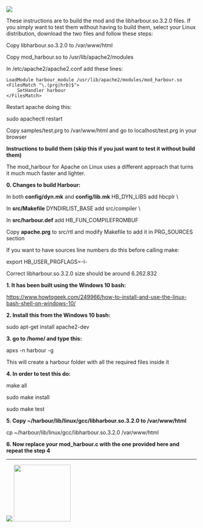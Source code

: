 [![](https://bitbucket.org/fivetech/screenshots/downloads/fivetech_logo.gif)](http://www.fivetechsoft.com "FiveTech Software")

These instructions are to build the mod and the libharbour.so.3.2.0 files. If you simply want to test them
without having to build them, select your Linux distribution, download the two files and follow these steps:

Copy libharbour.so.3.2.0 to /var/www/html

Copy mod_harbour.so to /usr/lib/apache2/modules

In /etc/apache2/apache2.conf add these lines:
```
LoadModule harbour_module /usr/lib/apache2/modules/mod_harbour.so
<FilesMatch "\.(prg|hrb)$">
    SetHandler harbour
</FilesMatch>
```
Restart apache doing this: 

sudo apachectl restart

Copy samples/test.prg to /var/www/html and go to localhost/test.prg in your browser

**Instructions to build them (skip this if you just want to test it without build them)**

The mod_harbour for Apache on Linux uses a different approach that turns it much much faster and lighter.

**0. Changes to build Harbour:**

In both **config/dyn.mk** and **config/lib.mk** HB_DYN_LIBS add hbcplr \

In **src/Makefile** DYNDIRLIST_BASE add src/compiler \

In **src/harbour.def** add HB_FUN_COMPILEFROMBUF

Copy **apache.prg** to src/rtl and modify Makefile to add it in PRG_SOURCES section

If you want to have sources line numbers do this before calling make:

export HB_USER_PRGFLAGS=-l-

Correct libharbour.so.3.2.0 size should be around 6.262.832

**1. It has been built using the Windows 10 bash:**

https://www.howtogeek.com/249966/how-to-install-and-use-the-linux-bash-shell-on-windows-10/

**2. Install this from the Windows 10 bash:**

sudo apt-get install apache2-dev

**3. go to /home/<username> and type this:**

apxs -n harbour -g

This will create a harbour folder with all the required files inside it

**4. In order to test this do:**

make all

sudo make install

sudo make test

**5. Copy ~/harbour/lib/linux/gcc/libharbour.so.3.2.0 to /var/www/html**

cp ~/harbour/lib/linux/gcc/libharbour.so.3.2.0 /var/www/html

**6. Now replace your mod_harbour.c with the one provided here and repeat the step 4**

***

[![](https://bitbucket.org/fivetech/screenshots/downloads/harbour.jpg)](https://harbour.github.io "The Harbour Project")
<a href="https://httpd.apache.org/" alt="The Apache HTTP Server Project"><img width="150" height="150" src="http://www.apache.org/img/support-apache.jpg"></a>
